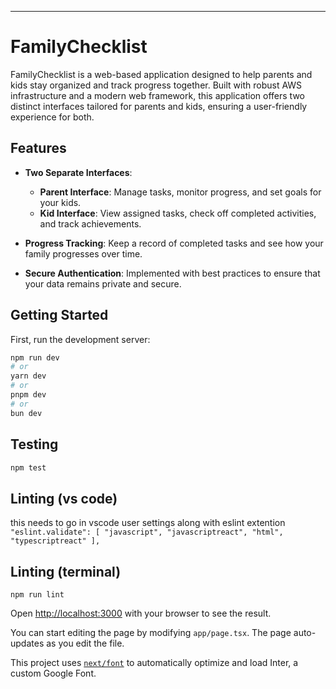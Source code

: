 ---

# FamilyChecklist

FamilyChecklist is a web-based application designed to help parents and kids stay organized and track progress together. Built with robust AWS infrastructure and a modern web framework, this application offers two distinct interfaces tailored for parents and kids, ensuring a user-friendly experience for both.

## Features

- **Two Separate Interfaces**: 
  - **Parent Interface**: Manage tasks, monitor progress, and set goals for your kids.
  - **Kid Interface**: View assigned tasks, check off completed activities, and track achievements.
  
- **Progress Tracking**: Keep a record of completed tasks and see how your family progresses over time.

- **Secure Authentication**: Implemented with best practices to ensure that your data remains private and secure.

## Getting Started

First, run the development server:

```bash
npm run dev
# or
yarn dev
# or
pnpm dev
# or
bun dev
```

## Testing

```bash
npm test
```

## Linting (vs code)

this needs to go in vscode user settings along with eslint extention
```"eslint.validate": [ "javascript", "javascriptreact", "html", "typescriptreact" ],```

## Linting (terminal)
```npm run lint```


Open [http://localhost:3000](http://localhost:3000) with your browser to see the result.

You can start editing the page by modifying `app/page.tsx`. The page auto-updates as you edit the file.

This project uses [`next/font`](https://nextjs.org/docs/basic-features/font-optimization) to automatically optimize and load Inter, a custom Google Font.
